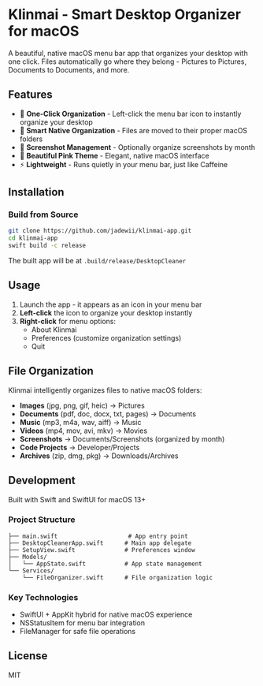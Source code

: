 # Klinmai - Smart Desktop Organizer for macOS

A beautiful, native macOS menu bar app that organizes your desktop with one click. Files automatically go where they belong - Pictures to Pictures, Documents to Documents, and more.

## Features

- 🎯 **One-Click Organization** - Left-click the menu bar icon to instantly organize your desktop
- 📁 **Smart Native Organization** - Files are moved to their proper macOS folders
- 📸 **Screenshot Management** - Optionally organize screenshots by month
- 🎨 **Beautiful Pink Theme** - Elegant, native macOS interface
- ⚡ **Lightweight** - Runs quietly in your menu bar, just like Caffeine

## Installation

### Build from Source

```bash
git clone https://github.com/jadewii/klinmai-app.git
cd klinmai-app
swift build -c release
```

The built app will be at `.build/release/DesktopCleaner`

## Usage

1. Launch the app - it appears as an icon in your menu bar
2. **Left-click** the icon to organize your desktop instantly
3. **Right-click** for menu options:
   - About Klinmai
   - Preferences (customize organization settings)
   - Quit

## File Organization

Klinmai intelligently organizes files to native macOS folders:

- **Images** (jpg, png, gif, heic) → Pictures
- **Documents** (pdf, doc, docx, txt, pages) → Documents  
- **Music** (mp3, m4a, wav, aiff) → Music
- **Videos** (mp4, mov, avi, mkv) → Movies
- **Screenshots** → Documents/Screenshots (organized by month)
- **Code Projects** → Developer/Projects
- **Archives** (zip, dmg, pkg) → Downloads/Archives

## Development

Built with Swift and SwiftUI for macOS 13+

### Project Structure

```
├── main.swift                    # App entry point
├── DesktopCleanerApp.swift      # Main app delegate
├── SetupView.swift              # Preferences window
├── Models/
│   └── AppState.swift           # App state management
└── Services/
    └── FileOrganizer.swift      # File organization logic
```

### Key Technologies

- SwiftUI + AppKit hybrid for native macOS experience
- NSStatusItem for menu bar integration
- FileManager for safe file operations

## License

MIT